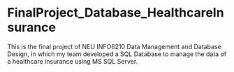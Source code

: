 # FinalProject_Database_HealthcareInsurance
This is the final project of NEU INFO6210 Data Management and Database Design, in which my team developed a SQL Database to manage the data of a healthcare insurance  using MS SQL Server.

